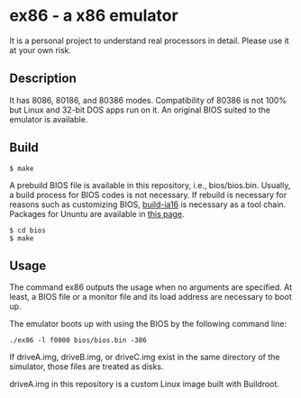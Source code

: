 # ex86 - a x86 emulator

It is a personal project to understand real processors in detail. Please use it at your own risk.

## Description

It has 8086, 80186, and 80386 modes. Compatibility of 80386 is not 100% but Linux and 32-bit DOS apps run on it.
An original BIOS suited to the emulator is available.

## Build

```
$ make
```

A prebuild BIOS file is available in this repository, i.e., bios/bios.bin. Usually, a build process for BIOS codes is not necessary.
If rebuild is necessary for reasons such as customizing BIOS, 
[build-ia16](https://gitlab.com/tkchia/build-ia16/)  is necessary as a tool chain. Packages for Ununtu are available in [this page](https://launchpad.net/~tkchia/+archive/ubuntu/build-ia16/).

```
$ cd bios
$ make
```


## Usage

The command ex86 outputs the usage when no arguments are specified. 
At least, a BIOS file or a monitor file and its load address are necessary to boot up.

The emulator boots up with using the BIOS by the following command line:
```
./ex86 -l f0000 bios/bios.bin -386
```
If driveA.img, driveB.img, or driveC.img exist in the same directory of the simulator, 
those files are treated as disks.

driveA.img in this repository is a custom Linux image built with Buildroot.

